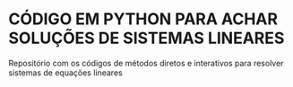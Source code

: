 # CÓDIGO EM PYTHON PARA ACHAR SOLUÇÕES DE SISTEMAS LINEARES
Repositório com os códigos de métodos diretos e interativos para resolver sistemas de equações lineares
